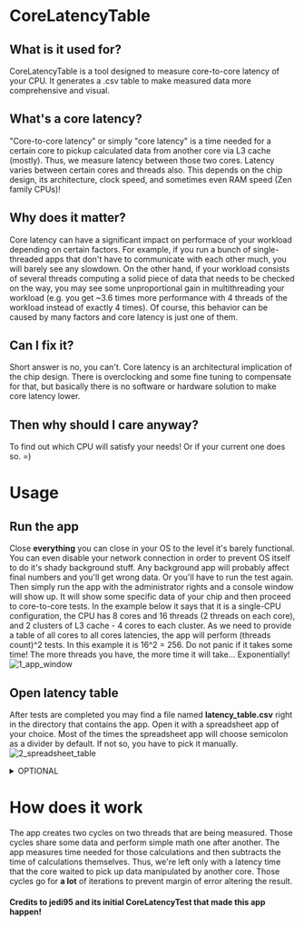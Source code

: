 # CoreLatencyTable

## What is it used for?
CoreLatencyTable is a tool designed to measure core-to-core latency of your CPU. It generates a .csv table to make measured data more comprehensive and visual.

## What's a core latency?
"Core-to-core latency" or simply "core latency" is a time needed for a certain core to pickup calculated data from another core via L3 cache (mostly). Thus, we measure latency between those two cores. Latency varies between certain cores and threads also. This depends on the chip design, its architecture, clock speed, and sometimes even RAM speed (Zen family CPUs)!

## Why does it matter?
Core latency can have a significant impact on performace of your workload depending on certain factors. For example, if you run a bunch of single-threaded apps that don't have to communicate with each other much, you will barely see any slowdown. On the other hand, if your workload consists of several threads computing a solid piece of data that needs to be checked on the way, you may see some unproportional gain in multithreading your workload (e.g. you get ~3.6 times more performance with 4 threads of the workload instead of exactly 4 times). Of course, this behavior can be caused by many factors and core latency is just one of them.

## Can I fix it?
Short answer is no, you can't. Core latency is an architectural implication of the chip design. There is overclocking and some fine tuning to compensate for that, but basically there is no software or hardware solution to make core latency lower.

## Then why should I care anyway?
To find out which CPU will satisfy your needs! Or if your current one does so. =)

# Usage

## Run the app
Close **everything** you can close in your OS to the level it's barely functional. You can even disable your network connection in order to prevent OS itself to do it's shady background stuff. Any background app will probably affect final numbers and you'll get wrong data. Or you'll have to run the test again.
Then simply run the app with the administrator rights and a console window will show up. It will show some specific data of your chip and then proceed to core-to-core tests. In the example below it says that it is a single-CPU configuration, the CPU has 8 cores and 16 threads (2 threads on each core), and 2 clusters of L3 cache - 4 cores to each cluster. As we need to provide a table of all cores to all cores latencies, the app will perform (threads count)^2 tests. In this example it is 16^2 = 256.
Do not panic if it takes some time! The more threads you have, the more time it will take... Exponentially!
![1_app_window](https://user-images.githubusercontent.com/43582428/122259007-5b9adc00-ceda-11eb-8507-f18cf07dc10c.png)

## Open latency table
After tests are completed you may find a file named **latency_table.csv** right in the directory that contains the app. Open it with a spreadsheet app of your choice. Most of the times the spreadsheet app will choose semicolon as a divider by default. If not so, you have to pick it manually.
![2_spreadsheet_table](https://user-images.githubusercontent.com/43582428/122259645-1034fd80-cedb-11eb-96ec-532d5bc4d61f.png)

<details>
 <summary>OPTIONAL</summary>
  
  ## Apply conditional formatting
  Actually, you can use the table right away - it shows all the measured data. But! We are here to make it more comprehencive, right? If your spreadsheet app supports conditional formatting, then do that! You need to select **only** cells with measured data, not the core number ones!
  
  ![3_conditional_formatting](https://user-images.githubusercontent.com/43582428/122260504-0790f700-cedc-11eb-906e-7111b62c1b25.png)

  ## Final result
  ![4_spreadsheet_conditional](https://user-images.githubusercontent.com/43582428/122260583-20011180-cedc-11eb-8977-46f67173b80a.png)
</details>


# How does it work
The app creates two cycles on two threads that are being measured. Those cycles share some data and perform simple math one after another. The app measures time needed for those calculations and then subtracts the time of calculations themselves. Thus, we're left only with a latency time that the core waited to pick up data manipulated by another core.
Those cycles go for **a lot** of iterations to prevent margin of error altering the result.

#### Credits to jedi95 and its initial CoreLatencyTest that made this app happen!
